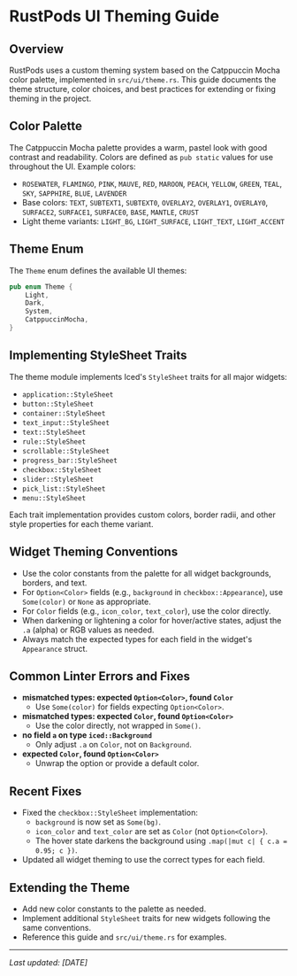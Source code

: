 # RustPods UI Theming Guide

## Overview

RustPods uses a custom theming system based on the Catppuccin Mocha color palette, implemented in `src/ui/theme.rs`. This guide documents the theme structure, color choices, and best practices for extending or fixing theming in the project.

## Color Palette

The Catppuccin Mocha palette provides a warm, pastel look with good contrast and readability. Colors are defined as `pub static` values for use throughout the UI. Example colors:

- `ROSEWATER`, `FLAMINGO`, `PINK`, `MAUVE`, `RED`, `MAROON`, `PEACH`, `YELLOW`, `GREEN`, `TEAL`, `SKY`, `SAPPHIRE`, `BLUE`, `LAVENDER`
- Base colors: `TEXT`, `SUBTEXT1`, `SUBTEXT0`, `OVERLAY2`, `OVERLAY1`, `OVERLAY0`, `SURFACE2`, `SURFACE1`, `SURFACE0`, `BASE`, `MANTLE`, `CRUST`
- Light theme variants: `LIGHT_BG`, `LIGHT_SURFACE`, `LIGHT_TEXT`, `LIGHT_ACCENT`

## Theme Enum

The `Theme` enum defines the available UI themes:

```rust
pub enum Theme {
    Light,
    Dark,
    System,
    CatppuccinMocha,
}
```

## Implementing StyleSheet Traits

The theme module implements Iced's `StyleSheet` traits for all major widgets:
- `application::StyleSheet`
- `button::StyleSheet`
- `container::StyleSheet`
- `text_input::StyleSheet`
- `text::StyleSheet`
- `rule::StyleSheet`
- `scrollable::StyleSheet`
- `progress_bar::StyleSheet`
- `checkbox::StyleSheet`
- `slider::StyleSheet`
- `pick_list::StyleSheet`
- `menu::StyleSheet`

Each trait implementation provides custom colors, border radii, and other style properties for each theme variant.

## Widget Theming Conventions

- Use the color constants from the palette for all widget backgrounds, borders, and text.
- For `Option<Color>` fields (e.g., `background` in `checkbox::Appearance`), use `Some(color)` or `None` as appropriate.
- For `Color` fields (e.g., `icon_color`, `text_color`), use the color directly.
- When darkening or lightening a color for hover/active states, adjust the `.a` (alpha) or RGB values as needed.
- Always match the expected types for each field in the widget's `Appearance` struct.

## Common Linter Errors and Fixes

- **mismatched types: expected `Option<Color>`, found `Color`**
  - Use `Some(color)` for fields expecting `Option<Color>`.
- **mismatched types: expected `Color`, found `Option<Color>`**
  - Use the color directly, not wrapped in `Some()`.
- **no field `a` on type `iced::Background`**
  - Only adjust `.a` on `Color`, not on `Background`.
- **expected `Color`, found `Option<Color>`**
  - Unwrap the option or provide a default color.

## Recent Fixes

- Fixed the `checkbox::StyleSheet` implementation:
  - `background` is now set as `Some(bg)`.
  - `icon_color` and `text_color` are set as `Color` (not `Option<Color>`).
  - The hover state darkens the background using `.map(|mut c| { c.a = 0.95; c })`.
- Updated all widget theming to use the correct types for each field.

## Extending the Theme

- Add new color constants to the palette as needed.
- Implement additional `StyleSheet` traits for new widgets following the same conventions.
- Reference this guide and `src/ui/theme.rs` for examples.

---

_Last updated: [DATE]_ 